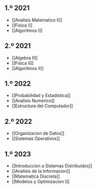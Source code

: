 ## 1.º 2021

- [[Analisis Matematico II]]
- [[Fisica I]]
- [[Algoritmos I]]

## 2.º 2021

- [[Algebra II]]
- [[Fisica II]]
- [[Algoritmos II]]

## 1.º 2022

- [[Probabilidad y Estadistica]]
- [[Analisis Numerico]]
- [[Estructura del Computador]]

## 2.º 2022

- [[Organizacion de Datos]]
- [[Sistemas Operativos]]

## 1.º 2023

- [[Introduccion a Sistemas Distribuidos]]
- [[Analisis de la Informacion]]
- [[Matematica Discreta]]
- [[Modelos y Optimizacion I]]
